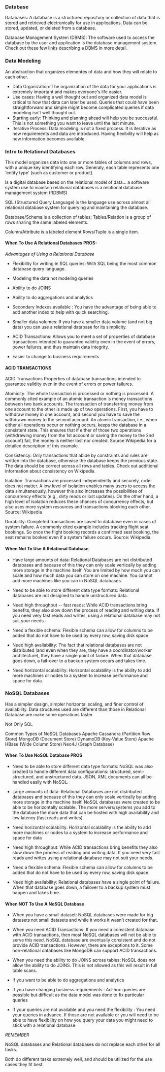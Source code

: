 ### Database

Databases: A database is a structured repository or collection of data that is stored and retrieved electronically for use in applications. Data can be stored, updated, or deleted from a database.

Database Management System (DBMS): The software used to access the database by the user and application is the database management system. Check out these few links describing a DBMS in more detail.

### Data Modeling

An abstraction that organizes elementes of data and how they will relate to each other.

- Data Organization: The organization of the data for your applications is extremely important and makes everyone's life easier.
- Use cases: Having a well thought out and organized data model is critical to how that data can later be used. Queries that could have been straightforward and simple might become complicated queries if data modeling isn't well thought out.
- Starting early: Thinking and planning ahead will help you be successful. This is not something you want to leave until the last minute.
- Iterative Process: Data modeling is not a fixed process. It is iterative as new requirements and data are introduced. Having flexibility will help as new information becomes available.

### Intro to Relational Databases

This model organizes data into one or more tables of columns and rows, with a unique key identifying each row. Generaly, each table represents one 'entity type' (such as customer or product).

Is a digital database based on the relational model of data... a software system use to maintain relational databases is a relational database management system (RDBMS)

SQL (Structured Query Language) is the language use across almost all relational database system for querying and maintaining the database.

Database/Schema is a collection of tables;
Tables/Relation is a group of rows sharing the same labeled elements.

Column/Attribute is a labeled element
Rows/Tuple is a single item.

#### When To Use A Relational Databases PROS-

*Advantages of Using a Relational Database*

- Flexibility for writing in SQL queries: With SQL being the most common database query language.

- Modeling the data not modeling queries

- Ability to do JOINS

- Ability to do aggregations and analytics

- Secondary Indexes available : You have the advantage of being able to add another index to help with quick searching.

- Smaller data volumes: If you have a smaller data volume (and not big data) you can use a relational database for its simplicity.

- ACID Transactions: Allows you to meet a set of properties of database transactions intended to guarantee validity even in the event of errors, power failures, and thus maintain data integrity.

- Easier to change to business requirements

#### ACID TRANSACTIONS

ACID Transactions
Properties of database transactions intended to guarantee validity even in the event of errors or power failures.

Atomicity: The whole transaction is processed or nothing is processed. A commonly cited example of an atomic transaction is money transactions between two bank accounts. The transaction of transferring money from one account to the other is made up of two operations. First, you have to withdraw money in one account, and second you have to save the withdrawn money to the second account. An atomic transaction, i.e., when either all operations occur or nothing occurs, keeps the database in a consistent state. This ensures that if either of those two operations (withdrawing money from the 1st account or saving the money to the 2nd account) fail, the money is neither lost nor created. Source Wikipedia for a detailed description of this example.

Consistency: Only transactions that abide by constraints and rules are written into the database, otherwise the database keeps the previous state. The data should be correct across all rows and tables. Check out additional information about consistency on Wikipedia.

Isolation: Transactions are processed independently and securely, order does not matter. A low level of isolation enables many users to access the data simultaneously, however this also increases the possibilities of concurrency effects (e.g., dirty reads or lost updates). On the other hand, a high level of isolation reduces these chances of concurrency effects, but also uses more system resources and transactions blocking each other. Source: Wikipedia

Durability: Completed transactions are saved to database even in cases of system failure. A commonly cited example includes tracking flight seat bookings. So once the flight booking records a confirmed seat booking, the seat remains booked even if a system failure occurs.
Source: Wikipedia.

#### When Not To Use A Relational Database

- Have large amounts of data: Relational Databases are not distributed databases and because of this they can only scale vertically by adding more storage in the machine itself. You are limited by how much you can scale and how much data you can store on one machine. You cannot add more machines like you can in NoSQL databases.

- Need to be able to store different data type formats: Relational databases are not designed to handle unstructured data.

- Need high throughput -- fast reads: While ACID transactions bring benefits, they also slow down the process of reading and writing data. If you need very fast reads and writes, using a relational database may not suit your needs.

- Need a flexible schema: Flexible schema can allow for columns to be added that do not have to be used by every row, saving disk space.

- Need high availability: The fact that relational databases are not distributed (and even when they are, they have a coordinator/worker architecture), they have a single point of failure. When that database goes down, a fail-over to a backup system occurs and takes time.

- Need horizontal scalability: Horizontal scalability is the ability to add more machines or nodes to a system to increase performance and space for data.

### NoSQL Databases

Has a simpler design, simpler horizontal scaling, and finer control of availability. Data structures used are different than those in Relational Database are make some operations faster.

Not Only SQL

Common Types of NoSQL Databases
Apache Cassandra (Partition Row Store)
MongoDB (Document Store)
DynamoDB (Key-Value Store)
Apache HBase (Wide Column Store)
Neo4J (Graph Database)

#### When To Use NoSQL Database PROS

- Need to be able to store different data type formats: NoSQL was also created to handle different data configurations: structured, semi-structured, and unstructured data. JSON, XML documents can all be handled easily with NoSQL.

- Large amounts of data: Relational Databases are not distributed databases and because of this they can only scale vertically by adding more storage in the machine itself. NoSQL databases were created to be able to be horizontally scalable. The more servers/systems you add to the database the more data that can be hosted with high availability and low latency (fast reads and writes).

- Need horizontal scalability: Horizontal scalability is the ability to add more machines or nodes to a system to increase performance and space for data

- Need high throughput: While ACID transactions bring benefits they also slow down the process of reading and writing data. If you need very fast reads and writes using a relational database may not suit your needs.

- Need a flexible schema: Flexible schema can allow for columns to be added that do not have to be used by every row, saving disk space.

- Need high availability: Relational databases have a single point of failure. When that database goes down, a failover to a backup system must happen and takes time.


#### When NOT To Use A NoSQL Database

- When you have a small dataset: NoSQL databases were made for big datasets not small datasets and while it works it wasn’t created for that.

- When you need ACID Transactions: If you need a consistent database with ACID transactions, then most NoSQL databases will not be able to serve this need. NoSQL database are eventually consistent and do not provide ACID transactions. However, there are exceptions to it. Some non-relational databases like MongoDB can support ACID transactions.

- When you need the ability to do JOINS across tables: NoSQL does not allow the ability to do JOINS. This is not allowed as this will result in full table scans.

- If you want to be able to do aggregations and analytics

- If you have changing business requirements : Ad-hoc queries are possible but difficult as the data model was done to fix particular queries

- If your queries are not available and you need the flexibility : You need your queries in advance. If those are not available or you will need to be able to have flexibility on how you query your data you might need to stick with a relational database

*REMEMBER*

NoSQL databases and Relational databases do not replace each other for all tasks.

Both do different tasks extremely well, and should be utilized for the use cases they fit best.